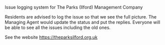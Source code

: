 Issue logging system for The Parks (Ilford) Management Company

Residents are advised to log the issue so that we see the full picture. The Managing Agent would update the status and put the replies. Everyone will be able to see all the issues including the old ones.

See the website https://theparksilford.org.uk
